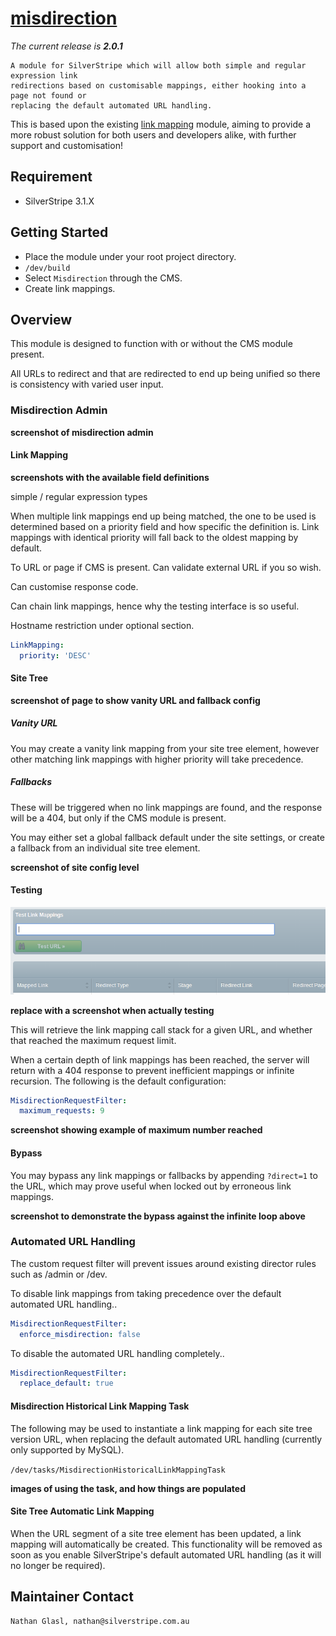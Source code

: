# [misdirection](https://packagist.org/packages/nglasl/silverstripe-misdirection)

_The current release is **2.0.1**_

	A module for SilverStripe which will allow both simple and regular expression link
	redirections based on customisable mappings, either hooking into a page not found or
	replacing the default automated URL handling.

This is based upon the existing [link mapping](https://github.com/silverstripe-australia/link-mapping) module, aiming to provide a more robust solution for both users and developers alike, with further support and customisation!

## Requirement

* SilverStripe 3.1.X

## Getting Started

* Place the module under your root project directory.
* `/dev/build`
* Select `Misdirection` through the CMS.
* Create link mappings.

## Overview

This module is designed to function with or without the CMS module present.

All URLs to redirect and that are redirected to end up being unified so there is consistency with varied user input.

### Misdirection Admin

**screenshot of misdirection admin**

#### Link Mapping

**screenshots with the available field definitions**

simple / regular expression types

When multiple link mappings end up being matched, the one to be used is determined based on a priority field and how specific the definition is. Link mappings with identical priority will fall back to the oldest mapping by default.

To URL or page if CMS is present. Can validate external URL if you so wish.

Can customise response code.

Can chain link mappings, hence why the testing interface is so useful.

Hostname restriction under optional section.

```yaml
LinkMapping:
  priority: 'DESC'
```

#### Site Tree

**screenshot of page to show vanity URL and fallback config**

##### Vanity URL

You may create a vanity link mapping from your site tree element, however other matching link mappings with higher priority will take precedence.

##### Fallbacks

These will be triggered when no link mappings are found, and the response will be a 404, but only if the CMS module is present.

You may either set a global fallback default under the site settings, or create a fallback from an individual site tree element.

**screenshot of site config level**

#### Testing

![test](images/misdirection-testing.png)

**replace with a screenshot when actually testing**

This will retrieve the link mapping call stack for a given URL, and whether that reached the maximum request limit.

When a certain depth of link mappings has been reached, the server will return with a 404 response to prevent inefficient mappings or infinite recursion. The following is the default configuration:

```yaml
MisdirectionRequestFilter:
  maximum_requests: 9
```

**screenshot showing example of maximum number reached**

#### Bypass

You may bypass any link mappings or fallbacks by appending `?direct=1` to the URL, which may prove useful when locked out by erroneous link mappings.

**screenshot to demonstrate the bypass against the infinite loop above**

### Automated URL Handling

The custom request filter will prevent issues around existing director rules such as /admin or /dev.

To disable link mappings from taking precedence over the default automated URL handling..

```yaml
MisdirectionRequestFilter:
  enforce_misdirection: false
```

To disable the automated URL handling completely..

```yaml
MisdirectionRequestFilter:
  replace_default: true
```

#### Misdirection Historical Link Mapping Task

The following may be used to instantiate a link mapping for each site tree version URL, when replacing the default automated URL handling (currently only supported by MySQL).

`/dev/tasks/MisdirectionHistoricalLinkMappingTask`

**images of using the task, and how things are populated**

#### Site Tree Automatic Link Mapping

When the URL segment of a site tree element has been updated, a link mapping will automatically be created. This functionality will be removed as soon as you enable SilverStripe's default automated URL handling (as it will no longer be required).

## Maintainer Contact

	Nathan Glasl, nathan@silverstripe.com.au
